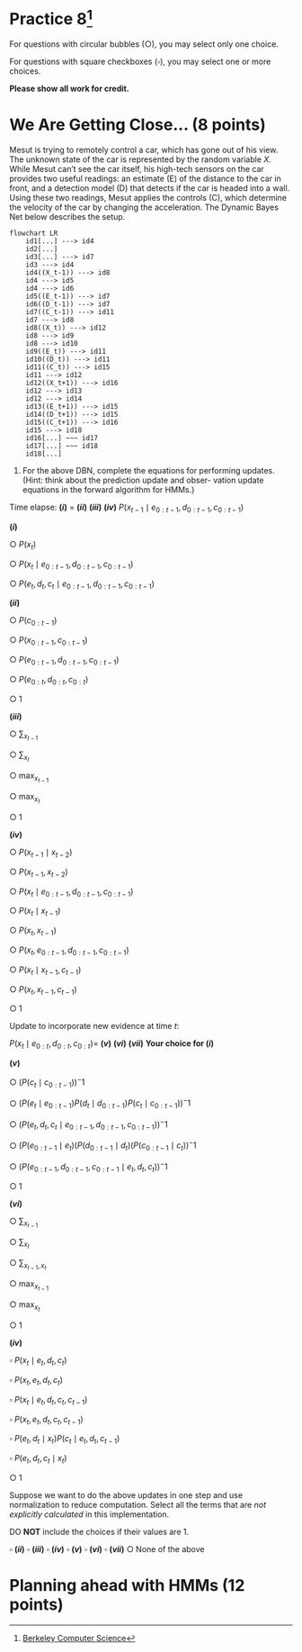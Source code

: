 # Practice 8[^1]

For questions with circular bubbles ($\bigcirc$), you may select only one choice.

For questions with square checkboxes ($\square$), you may select one or more choices.

**Please show all work for credit.**

# We Are Getting Close... (8 points)

Mesut is trying to remotely control a car, which has gone out of his view. The unknown state of the car is represented by the random variable $X$. While Mesut can’t see the car itself, his high-tech sensors on the car provides two useful readings: an estimate (E) of the distance to the car in front, and a detection model (D) that detects if the car is headed into a wall. Using these two readings, Mesut applies the controls (C), which determine the velocity of the car by changing the acceleration. The Dynamic Bayes Net below describes the setup.

```mermaid
flowchart LR
    id1[...] ---> id4
    id2[...]
    id3[...] ---> id7
    id3 ---> id4
    id4((X_t-1)) ---> id8
    id4 ---> id5
    id4 ---> id6
    id5((E_t-1)) ---> id7
    id6((D_t-1)) ---> id7
    id7((C_t-1)) ---> id11
    id7 ---> id8
    id8((X_t)) ---> id12
    id8 ---> id9
    id8 ---> id10
    id9((E_t)) ---> id11
    id10((D_t)) ---> id11
    id11((C_t)) ---> id15
    id11 ---> id12
    id12((X_t+1)) ---> id16
    id12 ---> id13
    id12 ---> id14
    id13((E_t+1)) ---> id15
    id14((D_t+1)) ---> id15
    id15((C_t+1)) ---> id16
    id15 ---> id18
    id16[...] ~~~ id17
    id17[...] ~~~ id18
    id18[...]
```

1. For the above DBN, complete the equations for performing updates. (Hint: think about the prediction update and obser- vation update equations in the forward algorithm for HMMs.)

Time elapse: **($i$)** = **($ii$)** **($iii$)** **($iv$)** $P(x_{t-1} \mid e_{0:t-1}, d_{0:t-1}, c_{0:t-1})$

**($i$)**

$\bigcirc$ $P(x_t)$

$\bigcirc$ $P(x_t \mid e_{0:t-1}, d_{0:t-1}, c_{0:t-1})$

$\bigcirc$ $P(e_t, d_t, c_t \mid e_{0:t-1}, d_{0:t-1}, c_{0:t-1})$

**($ii$)**

$\bigcirc$ $P(c_{0:t-1})$

$\bigcirc$ $P(x_{0:t-1}, c_{0:t-1})$

$\bigcirc$ $P(e_{0:t-1}, d_{0:t-1}, c_{0:t-1})$

$\bigcirc$ $P(e_{0:t}, d_{0:t}, c_{0:t})$

$\bigcirc$ 1

**($iii$)**

$\bigcirc$ $\sum_{x_{t-1}}$

$\bigcirc$ $\sum_{x_t}$

$\bigcirc$ $\max_{x_{t-1}}$

$\bigcirc$ $\max_{x_t}$

$\bigcirc$ 1

**($iv$)**

$\bigcirc$ $P(x_{t-1} \mid x_{t-2})$

$\bigcirc$ $P(x_{t-1},x_{t-2})$

$\bigcirc$ $P(x_t \mid e_{0:t-1}, d_{0:t-1}, c_{0:t-1})$

$\bigcirc$ $P(x_t \mid x_{t-1})$

$\bigcirc$ $P(x_t,x_{t-1})$

$\bigcirc$ $P(x_t,e_{0:t-1}, d_{0:t-1}, c_{0:t-1})$

$\bigcirc$ $P(x_t \mid x_{t-1}, c_{t-1})$

$\bigcirc$ $P(x_t,x_{t-1}, c_{t-1})$

$\bigcirc$ 1

Update to incorporate new evidence at time $t$:

$P(x_t \mid e_{0:t}, d_{0:t}, c_{0:t})=$ **($v$)** **($vi$)** **($vii$)** **Your choice for ($i$)**

**($v$)**

$\bigcirc$ $(P(c_t \mid c_{0:t-1}))^-1$

$\bigcirc$ $(P(e_t \mid e_{0:t-1})P(d_t \mid d_{0:t-1})P(c_t \mid c_{0:t-1}))^-1$

$\bigcirc$ $(P(e_t, d_t, c_t \mid e_{0:t-1}, d_{0:t-1}, c_{0:t-1}))^-1$

$\bigcirc$ $(P(e_{0:t-1} \mid e_t)(P(d_{0:t-1} \mid d_t)(P(c_{0:t-1} \mid c_t))^-1$

$\bigcirc$ $(P(e_{0:t-1}, d_{0:t-1}, c_{0:t-1} \mid e_t, d_t, c_t))^-1$

$\bigcirc$ 1

**($vi$)**

$\bigcirc$ $\sum_{x_{t-1}}$

$\bigcirc$ $\sum_{x_t}$

$\bigcirc$ $\sum_{x_{t-1}, x_t}$

$\bigcirc$ $\max_{x_{t-1}}$

$\bigcirc$ $\max_{x_t}$

$\bigcirc$ 1

**($iv$)**

$\square$ $P(x_t \mid e_t, d_t, c_t)$

$\square$ $P(x_t, e_t, d_t, c_t)$

$\square$ $P(x_t \mid e_t, d_t, c_t, c_{t-1})$

$\square$ $P(x_t, e_t, d_t, c_t, c_{t-1})$

$\square$ $P(e_t, d_t \mid x_t)P(c_t \mid e_t, d_t, c_{t-1})$

$\square$ $P(e_t, d_t, c_t \mid x_t)$

$\bigcirc$ 1 

Suppose we want to do the above updates in one step and use normalization to reduce computation. Select all the terms that are *not explicitly calculated* in this implementation.

DO **NOT** include the choices if their values are 1.

$\square$ **($ii$)** $\square$ **($iii$)** $\square$ **($iv$)** $\square$ **($v$)** $\square$ **($vi$)** $\square$ **($vii$)** $\bigcirc$ None of the above

# Planning ahead with HMMs (12 points)

[^1]: [Berkeley Computer Science](http://ai.berkeley.edu)
